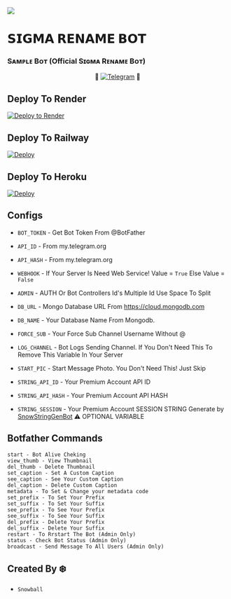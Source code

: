 <img src="https://user-images.githubusercontent.com/73097560/115834477-dbab4500-a447-11eb-908a-139a6edaec5c.gif">

# 𝗦𝗜𝗚𝗠𝗔 𝗥𝗘𝗡𝗔𝗠𝗘 𝗕𝗢𝗧

### Sᴀᴍᴩʟᴇ Bᴏᴛ (Official Sɪɢᴍᴀ Rᴇɴᴀᴍᴇ Bᴏᴛ)

<p align="center">
🤖 <a href="https://t.me/SigmaRenameBot"><img title="Telegram" src="https://img.shields.io/static/v1?label=SigmaRename&message=BOT&color=blue-green"></a> 🤖
</p>

## Deploy To Render

[![Deploy to Render](https://render.com/images/deploy-to-render-button.svg)](https://render.com/deploy?repo=https://github.com/Snowball-01/Sigma-Rename-Bot)

## Deploy To Railway

<a href="https://graph.org/file/fabd75cd5043d2cfdc13d.jpg"><img src="https://railway.app/button.svg" alt="Deploy"></a>

## Deploy To Heroku

<a href="https://heroku.com/deploy?template=https://github.com/Snowball-01/Sigma-Rename-Bot"><img src="https://www.herokucdn.com/deploy/button.svg" alt="Deploy"></a>

## Configs

- `BOT_TOKEN` - Get Bot Token From @BotFather

- `API_ID` - From my.telegram.org

- `API_HASH` - From my.telegram.org

- `WEBHOOK` - If Your Server Is Need Web Service! Value = `True` Else Value = `False`

- `ADMIN` - AUTH Or Bot Controllers Id's Multiple Id Use Space To Split

- `DB_URL` - Mongo Database URL From https://cloud.mongodb.com

- `DB_NAME` - Your Database Name From Mongodb.

- `FORCE_SUB` - Your Force Sub Channel Username Without @

- `LOG_CHANNEL` - Bot Logs Sending Channel. If You Don't Need This To Remove This Variable In Your Server

- `START_PIC` - Start Message Photo. You Don't Need This! Just Skip

- `STRING_API_ID` - Your Premium Account API ID

- `STRING_API_HASH` - Your Premium Account API HASH

- `STRING_SESSION` - Your Premium Account SESSION STRING Generate by [SnowStringGenBot](https://t.me/SnowStringGenBot) ⚠️ OPTIONAL VARIABLE

## Botfather Commands

```
start - Bot Alive Cheking
view_thumb - View Thumbnail
del_thumb - Delete Thumbnail
set_caption - Set A Custom Caption
see_caption - See Your Custom Caption
del_caption - Delete Custom Caption
metadata - To Set & Change your metadata code
set_prefix - To Set Your Prefix
set_suffix - To Set Your Suffix
see_prefix - To See Your Prefix
see_suffix - To See Your Suffix
del_prefix - Delete Your Prefix
del_suffix - Delete Your Suffix
restart - To Rrstart The Bot (Admin Only)
status - Check Bot Status (Admin Only)
broadcast - Send Message To All Users (Admin Only)
```

## Created By ❄️

- `Snowball`
